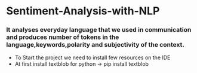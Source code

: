 # Sentiment-Analysis-with-NLP


### It analyses everyday language that we used in communication and produces number of tokens in the language,keywords,polarity and subjectivity of the context.

- To Start the project we need to install few resources on the IDE
- At first install textblob for python -> pip install textblob
